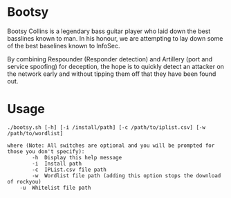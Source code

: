 # Bootsy
Bootsy Collins is a legendary bass guitar player who laid down the best basslines known to man. In his honour, we are attempting to lay down some of the best baselines known to InfoSec.

By combining Respounder (Responder detection) and Artillery (port and service spoofing) for deception, the hope is to quickly detect an attacker on the network early and without tipping them off that they have been found out.

# Usage
```
./bootsy.sh [-h] [-i /install/path] [-c /path/to/iplist.csv] [-w /path/to/wordlist]

where (Note: All switches are optional and you will be prompted for those you don't specify):
        -h  Display this help message
        -i  Install path
        -c  IPList.csv file path
        -w  Wordlist file path (adding this option stops the download of rockyou)
	-u  Whitelist file path
```
